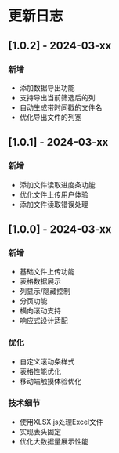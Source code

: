 # 更新日志

## [1.0.2] - 2024-03-xx

### 新增
- 添加数据导出功能
- 支持导出当前筛选后的列
- 自动生成带时间戳的文件名
- 优化导出文件的列宽

## [1.0.1] - 2024-03-xx

### 新增
- 添加文件读取进度条功能
- 优化文件上传用户体验
- 添加文件读取错误处理

## [1.0.0] - 2024-03-xx

### 新增
- 基础文件上传功能
- 表格数据展示
- 列显示/隐藏控制
- 分页功能
- 横向滚动支持
- 响应式设计适配

### 优化
- 自定义滚动条样式
- 表格性能优化
- 移动端触摸体验优化

### 技术细节
- 使用XLSX.js处理Excel文件
- 实现表头固定
- 优化大数据量展示性能 